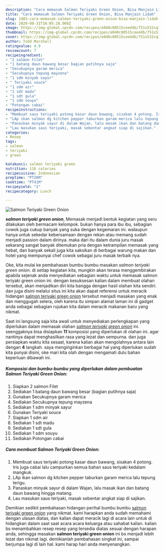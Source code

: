 ```yaml
---
description: "Cara memasak Salmon Teriyaki Green Onion, Bisa Manjain Lidah"
title: "Cara memasak Salmon Teriyaki Green Onion, Bisa Manjain Lidah"
slug: 1483-cara-memasak-salmon-teriyaki-green-onion-bisa-manjain-lidah
date: 2020-08-31T16:05:28.968Z
image: https://img-global.cpcdn.com/recipes/e040c80515cee4db/751x532cq70/salmon-teriyaki-green-onion-foto-resep-utama.jpg
thumbnail: https://img-global.cpcdn.com/recipes/e040c80515cee4db/751x532cq70/salmon-teriyaki-green-onion-foto-resep-utama.jpg
cover: https://img-global.cpcdn.com/recipes/e040c80515cee4db/751x532cq70/salmon-teriyaki-green-onion-foto-resep-utama.jpg
author: Todd Marshall
ratingvalue: 4.9
reviewcount: 7
recipeingredient:
- "2 salmon Filet"
- "1 batang daun bawang besar bagian putihnya saja"
- "Secukupnya garam merica"
- "Secukupnya tepung mayzena"
- "1 sdm minyak sayur"
- " Teriyaki souce"
- "1 sdm air"
- "1 sdt madu"
- "1 sdt gula"
- "1 sdm souyu"
- "Potongan cabai"
recipeinstructions:
- "Membuat saus teriyaki potong kasar daun bawang, sisakan 4 potong. Iris juga cabai lalu campurkan semua bahan saus teriyaki kedalam mangkuk."
- "LAp ikan salmon dg kitchen pepper taburkan garam merica lalu tepung terigu."
- "Panaskan minyak sayur di dalam Wajan, lalu masak ikan dan batang daun bawang hingga matang."
- "Lau masukan saus teriyaki, masak sebentar angkat siap di sajikan."
categories:
- Resep
tags:
- salmon
- teriyaki
- green

katakunci: salmon teriyaki green 
nutrition: 116 calories
recipecuisine: Indonesian
preptime: "PT26M"
cooktime: "PT41M"
recipeyield: "2"
recipecategory: Lunch

---
```



![Salmon Teriyaki Green Onion](https://img-global.cpcdn.com/recipes/e040c80515cee4db/751x532cq70/salmon-teriyaki-green-onion-foto-resep-utama.jpg)

<b><i>salmon teriyaki green onion</i></b>, Memasak menjadi bentuk kegiatan yang seru dilakukan oleh bermacam kelompok. bukan hanya para ibu ibu, sebagian cowok juga cukup banyak yang suka dengan kegemaran ini. walaupun hanya untuk sekedar kebersamaan dengan rekan atau memang sudah menjadi passion dalam dirinya. maka dari itu dalam dunia juru masak sekarang sangat banyak ditemukan pria dengan ketrampilan memasak yang hebat, dan banyak sekali juga kita saksikan di berbagai warung makan dan hotel yang mempunyai chef cowok sebagai juru masak terbaik nya.



Oke, kita mulai ke pembahasan bumbu bumbu masakan <i>salmon teriyaki green onion</i>. di setiap kegiatan kita, mungkin akan terasa menggembirakan apabila sejenak anda menyediakan sebagian waktu untuk memasak salmon teriyaki green onion ini. dengan kesuksesan kalian dalam membuat olahan tersebut, akan menjadikan diri kita bangga dengan hasil olahan kita sendiri. dan juga disini melalui situs ini kita akan dapat referensi untuk meracik hidangan <u>salmon teriyaki green onion</u> tersebut menjadi masakan yang enak dan menggugah selera, oleh karena itu simpan alamat laman ini di gadget anda sebagai sebagian rujukan kita dalam meracik makanan baru yang nikmat.


Saat ini langsung saja kita awali untuk menyediakan perlengkapan yang diperlukan dalam memasak olahan <u><i>salmon teriyaki green onion</i></u> ini. seenggaknya bisa disiapkan <b>11</b> komposisi yang diperlukan di olahan ini. agar nantinya dapat menghasilkan rasa yang lezat dan sempurna. dan juga persiapkan waktu kita sesaat, karena kalian akan mengolahnya antara lain dengan <b>4</b> langkah. saya menginginkan berbagai hal yang diperlukan sudah kita punyai disini, oke mari kita olah dengan mengamati dulu bahan keperluan dibawah ini.

<!--inarticleads1-->

##### Komposisi dan bumbu-bumbu yang diperlukan dalam pembuatan Salmon Teriyaki Green Onion:

1. Siapkan 2 salmon Filet
1. Sediakan 1 batang daun bawang besar (bagian putihnya saja)
1. Gunakan Secukupnya garam merica
1. Sediakan Secukupnya tepung mayzena
1. Sediakan 1 sdm minyak sayur
1. Gunakan  Teriyaki souce
1. Siapkan 1 sdm air
1. Sediakan 1 sdt madu
1. Sediakan 1 sdt gula
1. Sediakan 1 sdm souyu
1. Sediakan Potongan cabai




<!--inarticleads2-->

##### Cara membuat Salmon Teriyaki Green Onion:

1. Membuat saus teriyaki potong kasar daun bawang, sisakan 4 potong. Iris juga cabai lalu campurkan semua bahan saus teriyaki kedalam mangkuk.
1. LAp ikan salmon dg kitchen pepper taburkan garam merica lalu tepung terigu.
1. Panaskan minyak sayur di dalam Wajan, lalu masak ikan dan batang daun bawang hingga matang.
1. Lau masukan saus teriyaki, masak sebentar angkat siap di sajikan.




Demikian sedikit pembahasan hidangan perihal bumbu bumbu <u>salmon teriyaki green onion</u> yang nikmat. kami harapkan anda sudah memahami dengan ulasan diatas, dan kalian dapat meracik lagi di acara lain untuk di hidangkan dalam saat saat acara acara keluarga atau sahabat kalian. kalian bs menambahkan resep resep yang tersedia diatas sesuai dengan harapan anda, sehingga masakan <b>salmon teriyaki green onion</b> ini bs menjadi lebih lezat dan nikmat lagi. demikianlah pembahasan singkat ini, sampai berjumpa lagi di lain hal. kami harap hari anda menyenangkan.
